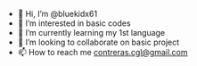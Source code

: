 - 👋 Hi, I’m @bluekidx61
- 👀 I’m interested in basic codes
- 🌱 I’m currently learning my 1st language
- 💞️ I’m looking to collaborate on basic project
- 📫 How to reach me contreras.cgl@gmail.com

<!---
bluekidx61/bluekidx61 is a ✨ special ✨ repository because its `README.md` (this file) appears on your GitHub profile.
You can click the Preview link to take a look at your changes.
--->
